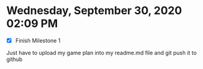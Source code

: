 # Wednesday, September 30, 2020 02:09 PM
- [x] Finish Milestone 1

Just have to upload my game plan into my readme.md file and git push it to github
